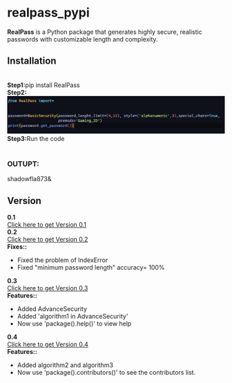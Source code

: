 # realpass_pypi
<b>RealPass</b> is a Python package that generates highly secure, realistic passwords with customizable length and complexity.
## Installation
<br>
<b>Step1:</b>pip install RealPass<br>
<b>Step2:</b><img src="Screenshot 2025-01-02 102057.png" ><br>
<b>Step3:</b>Run the code<br><br>

<h3>OUTUPT:</h3>shadowfla873&

## Version

<b>0.1</b><br>
<a href="https://pypi.org/project/RealPass/0.1/">Click here to get Version 0.1</a><br>
<b>0.2</b><br>
<a href="https://pypi.org/project/RealPass/0.2/">Click here to get Version 0.2</a>
<br>
<b>Fixes::</b>
<ul>
  <li>Fixed the problem of IndexError</li>
  <li>Fixed "minimum password length" accuracy= 100%</li>

</ul>

<b>0.3</b><br>
<a href="https://pypi.org/project/RealPass/0.3/">Click here to get Version 0.3</a>
<br>
<b>Features::</b>
<ul>
  <li>Added AdvanceSecurity</li>
  <li>Added 'algorithm1 in AdvanceSecurity'</li>
  <li>Now use 'package().help()' to view help</li>

</ul>

<b>0.4</b><br>
<a href="https://pypi.org/project/RealPass/0.4/">Click here to get Version 0.4</a>
<br>
<b>Features::</b>
<ul>
  <li>Added algorithm2 and algorithm3</li>
  <li>Now use 'package().contributors()' to see the contributors list.</li>
</ul>
 
